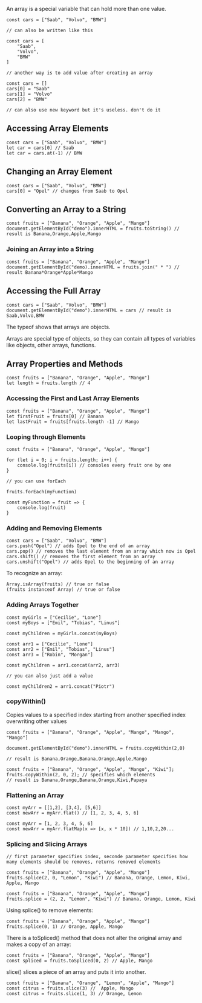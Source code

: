 An array is a special variable that can hold more than one value.

```
const cars = ["Saab", "Volvo", "BMW"]

// can also be written like this

const cars = [
	"Saab", 
	"Volvo",
	"BMW"
]

// another way is to add value after creating an array

const cars = []
cars[0] = "Saab"
cars[1] = "Volvo"
cars[2] = "BMW"

// can also use new keyword but it's useless. don't do it
```

## Accessing Array Elements

```
const cars = ["Saab", "Volvo", "BMW"]
let car = cars[0] // Saab
let car = cars.at(-1) // BMW
```

## Changing an Array Element

```
const cars = ["Saab", "Volvo", "BMW"]
cars[0] = "Opel" // changes from Saab to Opel
```

## Converting an Array to a String

```
const fruits = ["Banana", "Orange", "Apple", "Mango"]
document.getElementById("demo").innerHTML = fruits.toString() // result is Banana,Orange,Apple,Mango
```

### Joining an Array into a String

```
const fruits = ["Banana", "Orange", "Apple", "Mango"]
document.getElementById("demo).innerHTML = fruits.join(" * ") // result Banana*Orange*Apple*Mango
```
## Accessing the Full Array

```
const cars = ["Saab", "Volvo", "BMW"]
document.getElementById("demo").innerHTML = cars // result is Saab,Volvo,BMW
```

The typeof shows that arrays are objects.

Arrays are special type of objects, so they can contain all types of variables like objects, other arrays, functions.

## Array Properties and Methods

```
const fruits = ["Banana", "Orange", "Apple", "Mango"]
let length = fruits.length // 4
```

### Accessing the First and Last Array Elements

```
const fruits = ["Banana", "Orange", "Apple", "Mango"]
let firstFruit = fruits[0] // Banana
let lastFruit = fruits[fruits.length -1] // Mango
```

### Looping through Elements

```
const fruits = ["Banana", "Orange", "Apple", "Mango"]

for (let i = 0; i < fruits.length; i++) {
	console.log(fruits[i]) // consoles every fruit one by one
}

// you can use forEach

fruits.forEach(myFunction)

const myFunction = fruit => {
	console.log(fruit)
}
```

### Adding and Removing Elements 

```
const cars = ["Saab", "Volvo", "BMW"]
cars.push("Opel") // adds Opel to the end of an array
cars.pop() // removes the last element from an array which now is Opel
cars.shift() // removes the first element from an array
cars.unshift("Opel") // adds Opel to the beginning of an array
```

To recognize an array:

```
Array.isArray(fruits) // true or false
(fruits instanceof Array) // true or false
```

### Adding Arrays Together

```
const myGirls = ["Cecilie", "Lone"]
const myBoys = ["Emil", "Tobias", "Linus"]

const myChildren = myGirls.concat(myBoys)
```

```
const arr1 = ["Cecilie", "Lone"]
const arr2 = ["Emil", "Tobias", "Linus"]
const arr3 = ["Robin", "Morgan"]

const myChildren = arr1.concat(arr2, arr3)

// you can also just add a value

const myChildren2 = arr1.concat("Piotr")
```

### copyWithin()

Copies values to a specified index starting from another specified index overwriting other values 

```
const fruits = ["Banana", "Orange", "Apple", "Mango", "Mango", "Mango"]

document.getElementById("demo").innerHTML = fruits.copyWithin(2,0)

// result is Banana,Orange,Banana,Orange,Apple,Mango

const fruits = ["Banana", "Orange", "Apple", "Mango", "Kiwi"];  
fruits.copyWithin(2, 0, 2); // specifies which elements
// result is Banana,Orange,Banana,Orange,Kiwi,Papaya
```

### Flattening an Array

```
const myArr = [[1,2], [3,4], [5,6]]
const newArr = myArr.flat() // [1, 2, 3, 4, 5, 6]

const myArr = [1, 2, 3, 4, 5, 6]
const newArr = myArr.flatMap(x => [x, x * 10]) // 1,10,2,20...
```

### Splicing and Slicing Arrays

```
// first parameter specifies index, seconde parameter specifies how many elements should be removes, returns removed elements

const fruits = ["Banana", "Orange", "Apple", "Mango"]
fruits.splice(2, 0, "Lemon", "Kiwi") // Banana, Orange, Lemon, Kiwi, Apple, Mango

const fruits = ["Banana", "Orange", "Apple", "Mango"]
fruits.splice = (2, 2, "Lemon", "Kiwi") // Banana, Orange, Lemon, Kiwi
```

Using splice() to remove elements:

```
const fruits = ["Banana", "Orange", "Apple", "Mango"]
fruits.splice(0, 1) // Orange, Apple, Mango
```

There is a toSpliced() method that does not alter the original array and makes a copy of an array:

```
const fruits = ["Banana", "Orange", "Apple", "Mango"]
const spliced = fruits.toSpliced(0, 2) // Apple, Mango
```

slice() slices a piece of an array and puts it into another.

```
const fruits = ["Banana", "Orange", "Lemon", "Apple", "Mango"]
const citrus = fruits.slice(3) //  Apple, Mango
const citrus = fruits.slice(1, 3) // Orange, Lemon
```